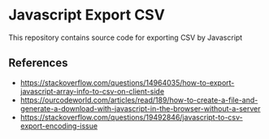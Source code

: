 # Javascript Export CSV
This repository contains source code for exporting CSV by Javascript

## References
- https://stackoverflow.com/questions/14964035/how-to-export-javascript-array-info-to-csv-on-client-side
- https://ourcodeworld.com/articles/read/189/how-to-create-a-file-and-generate-a-download-with-javascript-in-the-browser-without-a-server
- https://stackoverflow.com/questions/19492846/javascript-to-csv-export-encoding-issue
